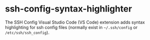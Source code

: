 # ssh-config-syntax-highlighter

The SSH Config Visual Studio Code (VS Code) extension adds syntax highlighting for ssh config files (normally exist in `~/.ssh/config` or `/etc/ssh/ssh_config`).
